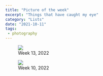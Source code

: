 ```yaml
---
title: "Picture of the week"
excerpt: "Things that have caught my eye"
category: "Lists"
date: "2021-10-11"
tags:
 - photography
---
```




<figure>
<img src="https://res.cloudinary.com/dbi2zounq/image/upload/v1649163155/Picture%20of%20the%20week/2022%20week%2013.jpg"/>
<figcaption>Week 13, 2022</figcaption>
</figure>


<figure>
<img src="https://res.cloudinary.com/dbi2zounq/image/upload/v1651166865/Picture%20of%20the%20week/2022%20week%2010.png"/>
<figcaption>Week 10, 2022</figcaption>
</figure>


